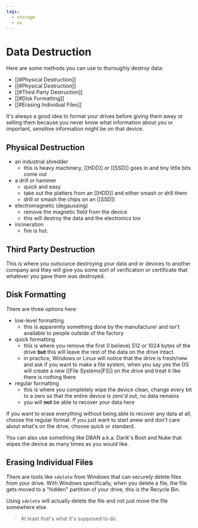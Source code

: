 ```yaml
---
tags:
  - storage
  - os
---
```

# Data Destruction

Here are some methods you can use to thoroughly destroy data:

- [[#Physical Destruction]]
- [[#Physical Destruction]]
- [[#Third Party Destruction]]
- [[#Disk Formatting]]
- [[#Erasing Individual Files]]

It's always a good idea to format your drives before giving them away or selling them because you never know what information about you or important, sensitive information might be on that device.

## Physical Destruction

- an industrial shredder
    - this is heavy machinery, [[HDD]] or [[SSD]] goes in and tiny little bits come out
- a drill or hammer
    - quick and easy
    - take out the platters from an [[HDD]] and either smash or drill them
    - drill or smash the chips on an [[SSD]]
- electromagnetic (degaussing)
    - remove the magnetic field from the device
    - this will destroy the data and the electronics too
- incineration
    - fire is hot.

## Third Party Destruction

This is where you outsource destroying your data and or devices to another company and they will give you some sort of verification or certificate that whatever you gave them was destroyed.

## Disk Formatting

There are three options here:

- low-level formatting
    - this is apparently something done by the manufacturer and isn't available to people outside of the factory
- quick formatting
    - this is where you remove the first (I believe) 512 or 1024 bytes of the drive **but** this will leave the rest of the data on the drive intact.
    - in practice, Windows or Linux will notice that the drive is fresh/new and ask if you want to make a file system, when you say yes the OS will create a new [[File Systems|FS]] on the drive and treat it like there is nothing there
- regular formatting
    - this is where you completely wipe the device clean, change every bit to a zero so that the entire device is zero'd out, no data remains
    - you will **not** be able to recover your data here

If you want to erase everything without being able to recover any data at all, choose the regular format. If you just want to start anew and don't care about what's on the drive, choose quick or standard.

You can also use something like DBAN a.k.a. Darik's Boot and Nuke that wipes the device as many times as you would like.

## Erasing Individual Files

There are tools like `sdelete` from Windows that can securely delete files from your drive. With Windows specifically, when you delete a file, the file gets moved to a "hidden" partition of your drive, this is the Recycle Bin.

Using `sdelete` will actually delete the file and not just move the file somewhere else.

>At least that's what it's supposed to do.
